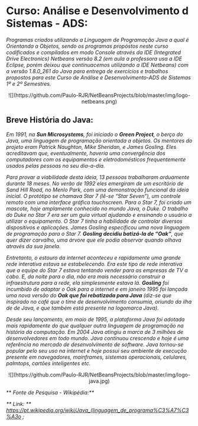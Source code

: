 # Curso: Análise e Desenvolvimento d Sistemas - ADS:

*Programas criados utilizando a Linguagem de Programação Java a qual é Orientanda a Objetos, sendo os programas propóstos neste curso codificados 
e compilados em modo Console através da IDE (Integrated Drive Electronics) Netbeans versão 8.2 (em aula a professora usa a IDE Eclipse, porém deixou que 
continuacemos utilizando a IDE Netbeans) com a versão 1.8.0_261 do Java para entrega de exercícios e trabalhos propostos para este Curso de Análise e 
Desenvolvimento-ADS de Sistemas 1º e 2º Semestres.*

<center>![](https://github.com/Paulo-RJR/NetBeansProjects/blob/master/img/logo-netbeans.png)</center>

## Breve História do Java:

*Em 1991, na **Sun Microsystems**, foi iniciado o **Green Project**, o berço do Java, uma linguagem de programação orientada a objetos. Os mentores do projeto
eram Patrick Naughton, Mike Sheridan, e James Gosling. Eles acreditavam que, eventualmente, haveria uma convergência dos computadores com os 
equipamentos e eletrodomésticos frequentemente usados pelas pessoas no seu dia-a-dia.*

*Para provar a viabilidade desta ideia, 13 pessoas trabalharam arduamente durante 18 meses. No verão de 1992 eles emergiram de um escritório de Sand Hill 
Road, no Menlo Park, com uma demonstração funcional da ideia inicial. O protótipo se chamava  Star 7 (lê-se “Star Seven”), um controle remoto com uma 
interface gráfica touchscreen. Para o Star 7, foi criado um mascote, hoje amplamente conhecido no mundo Java, o Duke. O trabalho do Duke no Star 7 era ser 
um guia virtual ajudando e ensinando o usuário a utilizar o equipamento. O Star 7 tinha a habilidade de controlar diversos dispositivos e aplicações. James 
Gosling especificou uma nova linguagem de programação para o Star 7. **Gosling decidiu batizá-la de “Oak”**, que quer dizer carvalho, uma árvore que ele podia observar quando olhava através da sua janela.*

*Entretanto, o estouro da internet aconteceu e rapidamente uma grande rede interativa estava se estabelecendo. Era este tipo de rede interativa que a equipe do 
Star 7 estava tentando vender para as empresas de TV a cabo. E, da noite para o dia, não era mais necessário construir a infraestrutura para a rede, ela 
simplesmente estava lá. **Gosling** foi incumbido de adaptar o Oak para a internet e em janeiro 1995 foi lançada uma nova versão do **Oak que foi rebatizada 
para Java** (diz-se que inspirado no café que o time de desenvolvimento consumia, oriundo da ilha de de Java, e que também está presente na logomarca Java).*

*Desde seu lançamento, em maio de 1995, a plataforma Java foi adotada mais rapidamente do que qualquer outra linguagem de programação na história da 
computação. Em 2004 Java atingiu a marca de 3 milhões de desenvolvedores em todo mundo. Java continuou crescendo e hoje é uma referência no mercado 
de desenvolvimento de software. Java tornou-se popular pelo seu uso na internet e hoje possui seu ambiente de execução presente em navegadores, 
mainframes, sistemas operacionais, celulares, palmtops, cartões inteligentes etc.* 

<center>![](https://github.com/Paulo-RJR/NetBeansProjects/blob/master/img/logo-java.jpg)</center>

** <i>Fonte de Pesquisa - Wikipédia:**
    
** Link: ** https://pt.wikipedia.org/wiki/Java_(linguagem_de_programa%C3%A7%C3%A3o ;
